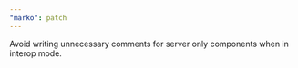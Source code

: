 ```yaml
---
"marko": patch
---
```


Avoid writing unnecessary comments for server only components when in interop mode.
